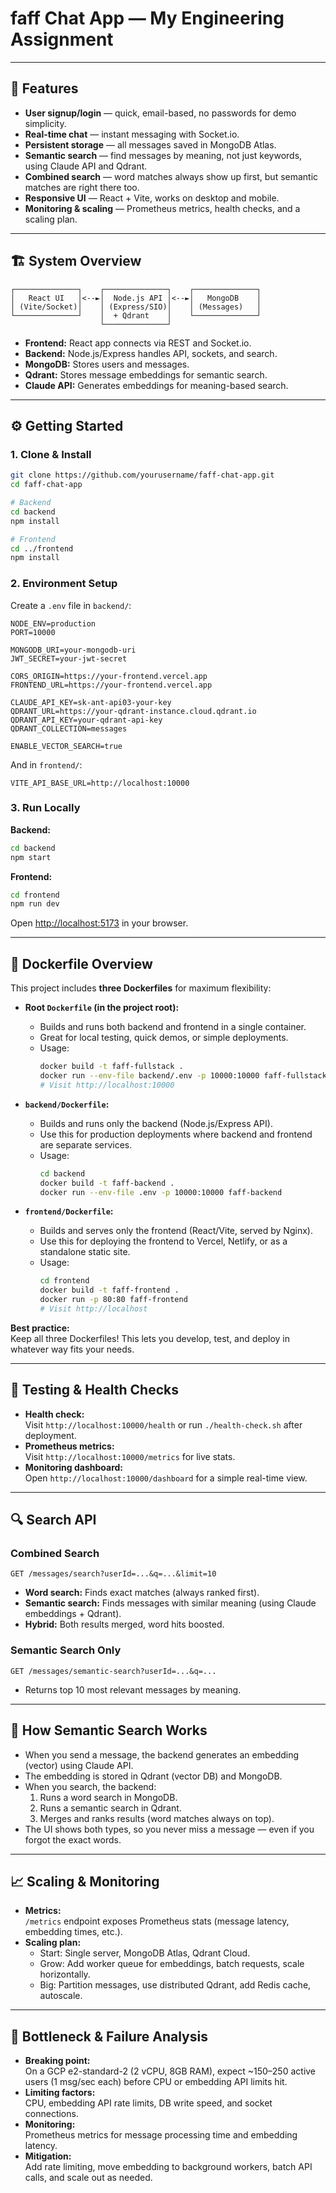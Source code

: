 # faff Chat App — My Engineering Assignment
---

## 🚀 Features

- **User signup/login** — quick, email-based, no passwords for demo simplicity.
- **Real-time chat** — instant messaging with Socket.io.
- **Persistent storage** — all messages saved in MongoDB Atlas.
- **Semantic search** — find messages by meaning, not just keywords, using Claude API and Qdrant.
- **Combined search** — word matches always show up first, but semantic matches are right there too.
- **Responsive UI** — React + Vite, works on desktop and mobile.
- **Monitoring & scaling** — Prometheus metrics, health checks, and a scaling plan.

---

## 🏗️ System Overview

```
┌──────────────┐    ┌──────────────┐    ┌──────────────┐
│   React UI   │<--►│  Node.js API │<--►│   MongoDB    │
│ (Vite/Socket)│    │ (Express/SIO)│    │ (Messages)   │
└──────────────┘    │  + Qdrant    │    └──────────────┘
                    └──────────────┘
```

- **Frontend:** React app connects via REST and Socket.io.
- **Backend:** Node.js/Express handles API, sockets, and search.
- **MongoDB:** Stores users and messages.
- **Qdrant:** Stores message embeddings for semantic search.
- **Claude API:** Generates embeddings for meaning-based search.

---

## ⚙️ Getting Started

### 1. Clone & Install

```bash
git clone https://github.com/yourusername/faff-chat-app.git
cd faff-chat-app

# Backend
cd backend
npm install

# Frontend
cd ../frontend
npm install
```

### 2. Environment Setup

Create a `.env` file in `backend/`:

```env
NODE_ENV=production
PORT=10000

MONGODB_URI=your-mongodb-uri
JWT_SECRET=your-jwt-secret

CORS_ORIGIN=https://your-frontend.vercel.app
FRONTEND_URL=https://your-frontend.vercel.app

CLAUDE_API_KEY=sk-ant-api03-your-key
QDRANT_URL=https://your-qdrant-instance.cloud.qdrant.io
QDRANT_API_KEY=your-qdrant-api-key
QDRANT_COLLECTION=messages

ENABLE_VECTOR_SEARCH=true
```

And in `frontend/`:

```env
VITE_API_BASE_URL=http://localhost:10000
```

### 3. Run Locally

**Backend:**

```bash
cd backend
npm start
```

**Frontend:**

```bash
cd frontend
npm run dev
```

Open [http://localhost:5173](http://localhost:5173) in your browser.

---

## 🐳 Dockerfile Overview

This project includes **three Dockerfiles** for maximum flexibility:

- **Root `Dockerfile` (in the project root):**
  - Builds and runs both backend and frontend in a single container.
  - Great for local testing, quick demos, or simple deployments.
  - Usage:
    ```bash
    docker build -t faff-fullstack .
    docker run --env-file backend/.env -p 10000:10000 faff-fullstack
    # Visit http://localhost:10000
    ```

- **`backend/Dockerfile`:**
  - Builds and runs only the backend (Node.js/Express API).
  - Use this for production deployments where backend and frontend are separate services.
  - Usage:
    ```bash
    cd backend
    docker build -t faff-backend .
    docker run --env-file .env -p 10000:10000 faff-backend
    ```

- **`frontend/Dockerfile`:**
  - Builds and serves only the frontend (React/Vite, served by Nginx).
  - Use this for deploying the frontend to Vercel, Netlify, or as a standalone static site.
  - Usage:
    ```bash
    cd frontend
    docker build -t faff-frontend .
    docker run -p 80:80 faff-frontend
    # Visit http://localhost
    ```

**Best practice:**  
Keep all three Dockerfiles! This lets you develop, test, and deploy in whatever way fits your needs.

---

## 🧪 Testing & Health Checks

- **Health check:**  
  Visit `http://localhost:10000/health` or run `./health-check.sh` after deployment.
- **Prometheus metrics:**  
  Visit `http://localhost:10000/metrics` for live stats.
- **Monitoring dashboard:**  
  Open `http://localhost:10000/dashboard` for a simple real-time view.

---

## 🔍 Search API

### Combined Search

```http
GET /messages/search?userId=...&q=...&limit=10
```

- **Word search:** Finds exact matches (always ranked first).
- **Semantic search:** Finds messages with similar meaning (using Claude embeddings + Qdrant).
- **Hybrid:** Both results merged, word hits boosted.

### Semantic Search Only

```http
GET /messages/semantic-search?userId=...&q=...
```

- Returns top 10 most relevant messages by meaning.

---

## 🧠 How Semantic Search Works

- When you send a message, the backend generates an embedding (vector) using Claude API.
- The embedding is stored in Qdrant (vector DB) and MongoDB.
- When you search, the backend:
  1. Runs a word search in MongoDB.
  2. Runs a semantic search in Qdrant.
  3. Merges and ranks results (word matches always on top).
- The UI shows both types, so you never miss a message — even if you forgot the exact words.

---

## 📈 Scaling & Monitoring

- **Metrics:**  
  `/metrics` endpoint exposes Prometheus stats (message latency, embedding times, etc.).
- **Scaling plan:**  
  - Start: Single server, MongoDB Atlas, Qdrant Cloud.
  - Grow: Add worker queue for embeddings, batch requests, scale horizontally.
  - Big: Partition messages, use distributed Qdrant, add Redis cache, autoscale.

---

## 📝 Bottleneck & Failure Analysis

- **Breaking point:**  
  On a GCP e2-standard-2 (2 vCPU, 8GB RAM), expect ~150–250 active users (1 msg/sec each) before CPU or embedding API limits hit.
- **Limiting factors:**  
  CPU, embedding API rate limits, DB write speed, and socket connections.
- **Monitoring:**  
  Prometheus metrics for message processing time and embedding latency.
- **Mitigation:**  
  Add rate limiting, move embedding to background workers, batch API calls, and scale out as needed.

